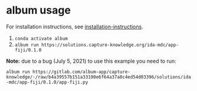 album usage
================================

For installation instructions, see [installation-instructions](/installation-instructions).

1. ``conda activate album``
2. ``album run https://solutions.capture-knowledge.org/ida-mdc/app-fiji/0.1.0``

**Note:** due to a bug (July 5, 2021) to use this example you need to
run:


``album run https://gitlab.com/album-app/capture-knowledge/-/raw/b4a39557b151a33190e6f64a37a8c4ed54d03396/solutions/ida-mdc/app-fiji/0.1.0/app-fiji.py``
